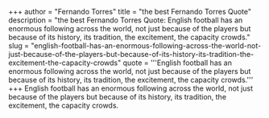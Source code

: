 +++
author = "Fernando Torres"
title = "the best Fernando Torres Quote"
description = "the best Fernando Torres Quote: English football has an enormous following across the world, not just because of the players but because of its history, its tradition, the excitement, the capacity crowds."
slug = "english-football-has-an-enormous-following-across-the-world-not-just-because-of-the-players-but-because-of-its-history-its-tradition-the-excitement-the-capacity-crowds"
quote = '''English football has an enormous following across the world, not just because of the players but because of its history, its tradition, the excitement, the capacity crowds.'''
+++
English football has an enormous following across the world, not just because of the players but because of its history, its tradition, the excitement, the capacity crowds.
